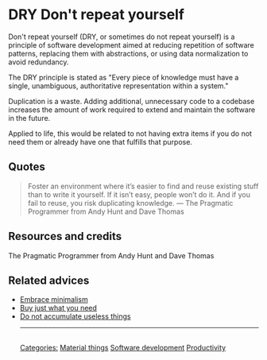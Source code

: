 # DRY Don't repeat yourself

Don't repeat yourself (DRY, or sometimes do not repeat yourself) is a principle of software development aimed at reducing repetition of software patterns, replacing them with abstractions, or using data normalization to avoid redundancy.

The DRY principle is stated as "Every piece of knowledge must have a single, unambiguous, authoritative representation within a system."

Duplication is a waste. Adding additional, unnecessary code to a codebase increases the amount of work required to extend and maintain the software in the future.
 
Applied to life, this would be related to not having extra items if you do not need them or already have one that fulfills that purpose.

## Quotes

> Foster an environment where it’s easier to find and reuse existing stuff than to write it yourself. If it isn’t easy, people won’t do it. And if you fail to reuse, you risk duplicating knowledge. ― The Pragmatic Programmer from Andy Hunt and Dave Thomas

## Resources and credits

The Pragmatic Programmer from Andy Hunt and Dave Thomas

## Related advices

- [Embrace minimalism](../Embrace%20minimalism/index.md)
- [Buy just what you need](../Buy%20just%20what%20you%20need/index.md)
- [Do not accumulate useless things](../Do%20not%20accumulate%20useless%20things/index.md)<hr/><br/>[Categories:](../Categories/index.md) [Material things](../Categories/Material%20things.md) [Software development](../Categories/Software%20development.md) [Productivity](../Categories/Productivity.md)